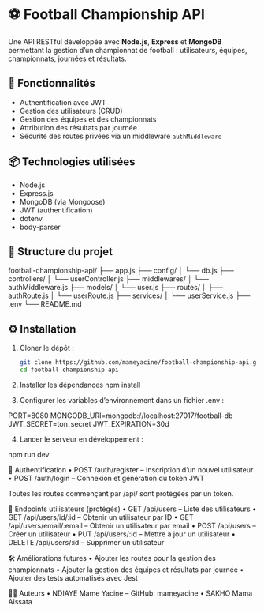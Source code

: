 # ⚽ Football Championship API

Une API RESTful développée avec **Node.js**, **Express** et **MongoDB** permettant la gestion d’un championnat de football : utilisateurs, équipes, championnats, journées et résultats.

## 🚀 Fonctionnalités

- Authentification avec JWT
- Gestion des utilisateurs (CRUD)
- Gestion des équipes et des championnats
- Attribution des résultats par journée
- Sécurité des routes privées via un middleware `authMiddleware`

## 📦 Technologies utilisées

- Node.js
- Express.js
- MongoDB (via Mongoose)
- JWT (authentification)
- dotenv
- body-parser

## 📁 Structure du projet
football-championship-api/
├── app.js
├── config/
│   └── db.js
├── controllers/
│   └── userController.js
├── middlewares/
│   └── authMiddleware.js
├── models/
│   └── user.js
├── routes/
│   ├── authRoute.js
│   └── userRoute.js
├── services/
│   └── userService.js
├── .env
└── README.md


## ⚙️ Installation

1. Cloner le dépôt :
   ```bash
   git clone https://github.com/mameyacine/football-championship-api.git
   cd football-championship-api


2. Installer les dépendances
npm install

3.	Configurer les variables d’environnement dans un fichier .env :

PORT=8080
MONGODB_URI=mongodb://localhost:27017/football-db
JWT_SECRET=ton_secret
JWT_EXPIRATION=30d

4.	Lancer le serveur en développement :

npm run dev

🔐 Authentification
	•	POST /auth/register – Inscription d’un nouvel utilisateur
	•	POST /auth/login – Connexion et génération du token JWT

Toutes les routes commençant par /api/ sont protégées par un token.

📮 Endpoints utilisateurs (protégés)
	•	GET /api/users – Liste des utilisateurs
	•	GET /api/users/id/:id – Obtenir un utilisateur par ID
	•	GET /api/users/email/:email – Obtenir un utilisateur par email
	•	POST /api/users – Créer un utilisateur
	•	PUT /api/users/:id – Mettre à jour un utilisateur
	•	DELETE /api/users/:id – Supprimer un utilisateur

🛠 Améliorations futures
	•	Ajouter les routes pour la gestion des championnats
	•	Ajouter la gestion des équipes et résultats par journée
	•	Ajouter des tests automatisés avec Jest

👨‍💻 Auteurs 
	•	NDIAYE Mame Yacine – GitHub: mameyacine
   	•   	SAKHO Mama Aissata
